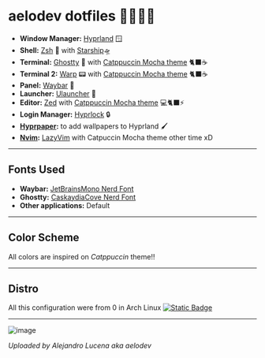 # aelodev dotfiles 🧑🏻‍💻️️🐧

- **Window Manager:** [Hyprland](https://github.com/hyprwm/Hyprland) 🪟
- **Shell:** [Zsh](https://www.zsh.org) 🐚 with [Starship](https://wwww.github.com/starship/starship)🛸
- **Terminal:** [Ghostty](https://github.com/ghostty-org/ghostty) 👻 with [Catppuccin Mocha theme](https://github.com/catppuccin/kitty/blob/main/themes/mocha.conf) 🐈‍⬛☕️
- **Terminal 2:** [Warp](https://github.com/warpdotdev/Warp/) 📟 with [Catppuccin Mocha theme](https://github.com/catppuccin/warp/blob/main/themes/catppuccin_mocha.yml) 🐈‍⬛☕️
- **Panel:** [Waybar](https://github.com/Alexays/Waybar) 📏
- **Launcher:** [Ulauncher](https://github.com/Ulauncher/Ulauncher) 🚀
- **Editor:** [Zed](https://zed.dev/) with [Catppuccin Mocha theme](https://github.com/catppuccin/nvim/) 💻🐈‍⬛⚡
- **Login Manager:** [Hyprlock](https://github.com/hyprwm/hyprlock) 🔒
- **[Hyprpaper](https://github.com/hyprwm/hyprpaper):** to add wallpapers to Hyprland 🖌
- **[Nvim](https://github.com/neovim/neovim):** [LazyVim](https://github.com/LazyVim/LazyVim) with Catpuccin Mocha theme other time xD

---

## Fonts Used

- **Waybar:** [JetBrainsMono Nerd Font](https://github.com/ryanoasis/nerd-fonts/releases/download/v3.2.1/JetBrainsMono.zip)
- **Ghostty:**  [CaskaydiaCove Nerd Font](https://github.com/ryanoasis/nerd-fonts/releases/download/v3.2.1/CascadiaCode.zip)
- **Other applications:** Default

---

## Color Scheme

All colors are inspired on *Catppuccin* theme!!

---

## Distro

All this configuration were from 0 in Arch Linux
[![Static Badge](https://img.shields.io/badge/-1793d1?logo=arch-linux&logoColor=white&link=https%3A%2F%2Faur.archlinux.org%2Fpackages%2F)]()

---

![image](https://github.com/user-attachments/assets/ff2db679-a607-4e71-9be5-867aef6298c5)

*Uploaded by Alejandro Lucena aka aelodev*
